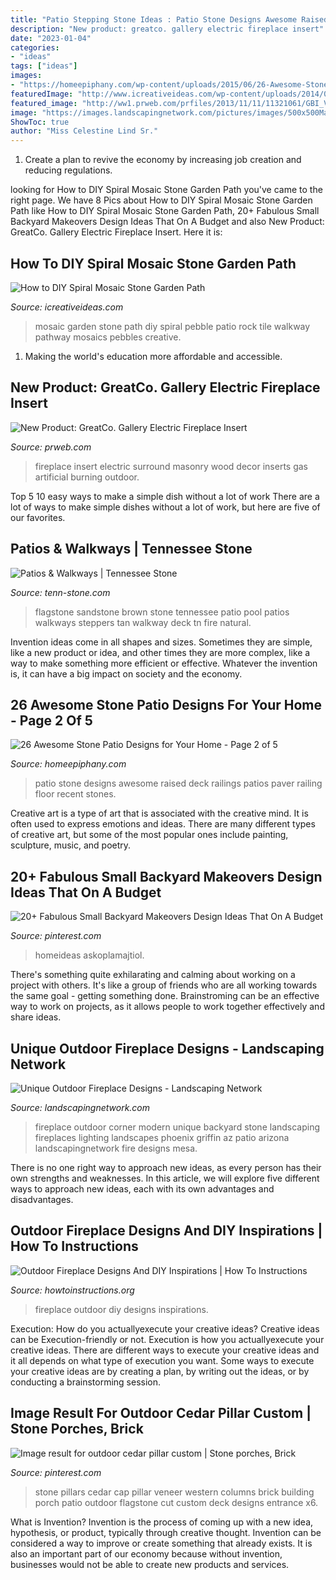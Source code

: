 ```yaml
---
title: "Patio Stepping Stone Ideas : Patio Stone Designs Awesome Raised Deck Railings Patios Paver Railing Floor Recent Stones"
description: "New product: greatco. gallery electric fireplace insert"
date: "2023-01-04"
categories:
- "ideas"
tags: ["ideas"]
images:
- "https://homeepiphany.com/wp-content/uploads/2015/06/26-Awesome-Stone-Patio-Designs-for-Your-Home-8.jpg"
featuredImage: "http://www.icreativeideas.com/wp-content/uploads/2014/07/How-to-DIY-Spiral-Mosaic-Stone-Garden-Path-3.jpg"
featured_image: "http://ww1.prweb.com/prfiles/2013/11/11/11321061/GBI_V3.jpg"
image: "https://images.landscapingnetwork.com/pictures/images/500x500Max/outdoor-fireplace_13/outdoor-corner-fireplace-unique-landscapes-by-griffin_2042.jpg"
ShowToc: true
author: "Miss Celestine Lind Sr."
---
```



1. Create a plan to revive the economy by increasing job creation and reducing regulations. 

	

		
looking for How to DIY Spiral Mosaic Stone Garden Path you've came to the right page. We have 8 Pics about How to DIY Spiral Mosaic Stone Garden Path like How to DIY Spiral Mosaic Stone Garden Path, 20+ Fabulous Small Backyard Makeovers Design Ideas That On A Budget and also New Product: GreatCo. Gallery Electric Fireplace Insert. Here it is:
		
    
## How To DIY Spiral Mosaic Stone Garden Path

<img loading=lazy src="http://www.icreativeideas.com/wp-content/uploads/2014/07/How-to-DIY-Spiral-Mosaic-Stone-Garden-Path-3.jpg" onerror="this.onerror=null;this.src='https://tse1.mm.bing.net/th?id=OIP.Q9YO1HIbIizwFqaofnSMkgHaLG&amp;pid=15.1';" alt="How to DIY Spiral Mosaic Stone Garden Path">

_Source: icreativeideas.com_

>mosaic garden stone path diy spiral pebble patio rock tile walkway pathway mosaics pebbles creative. 

	

1. Making the world's education more affordable and accessible. 

    
## New Product: GreatCo. Gallery Electric Fireplace Insert

<img loading=lazy src="http://ww1.prweb.com/prfiles/2013/11/11/11321061/GBI_V3.jpg" onerror="this.onerror=null;this.src='https://tse2.mm.bing.net/th?id=OIP.sh5r_QjXd4BXdL2gVyylHwHaIC&amp;pid=15.1';" alt="New Product: GreatCo. Gallery Electric Fireplace Insert">

_Source: prweb.com_

>fireplace insert electric surround masonry wood decor inserts gas artificial burning outdoor. 

	

Top 5 10 easy ways to make a simple dish without a lot of work
There are a lot of ways to make simple dishes without a lot of work, but here are five of our favorites.

    
## Patios &amp; Walkways | Tennessee Stone

<img loading=lazy src="https://tenn-stone.com/wp-content/uploads/2016/04/tennessee-stone-flagstone-pool-deck.jpg" onerror="this.onerror=null;this.src='https://tse3.mm.bing.net/th?id=OIP.xOHgMyd2leMefwF9iufhSAHaFj&amp;pid=15.1';" alt="Patios &amp; Walkways | Tennessee Stone">

_Source: tenn-stone.com_

>flagstone sandstone brown stone tennessee patio pool patios walkways steppers tan walkway deck tn fire natural. 

	

Invention ideas come in all shapes and sizes. Sometimes they are simple, like a new product or idea, and other times they are more complex, like a way to make something more efficient or effective. Whatever the invention is, it can have a big impact on society and the economy.

    
## 26 Awesome Stone Patio Designs For Your Home - Page 2 Of 5

<img loading=lazy src="https://homeepiphany.com/wp-content/uploads/2015/06/26-Awesome-Stone-Patio-Designs-for-Your-Home-8.jpg" onerror="this.onerror=null;this.src='https://tse3.mm.bing.net/th?id=OIP.ZwjguzkHkhhU4HUzboe4WwHaFj&amp;pid=15.1';" alt="26 Awesome Stone Patio Designs for Your Home - Page 2 of 5">

_Source: homeepiphany.com_

>patio stone designs awesome raised deck railings patios paver railing floor recent stones. 

	

Creative art is a type of art that is associated with the creative mind. It is often used to express emotions and ideas. There are many different types of creative art, but some of the most popular ones include painting, sculpture, music, and poetry.

    
## 20+ Fabulous Small Backyard Makeovers Design Ideas That On A Budget

<img loading=lazy src="https://i.pinimg.com/736x/02/7f/d4/027fd4ea5991c163e0566d20606750d4.jpg" onerror="this.onerror=null;this.src='https://tse4.mm.bing.net/th?id=OIP.ztHhOEu5ozpimTjmMyhJzgHaLH&amp;pid=15.1';" alt="20+ Fabulous Small Backyard Makeovers Design Ideas That On A Budget">

_Source: pinterest.com_

>homeideas askoplamajtiol. 

	

There's something quite exhilarating and calming about working on a project with others. It's like a group of friends who are all working towards the same goal - getting something done. Brainstroming can be an effective way to work on projects, as it allows people to work together effectively and share ideas.

    
## Unique Outdoor Fireplace Designs - Landscaping Network

<img loading=lazy src="https://images.landscapingnetwork.com/pictures/images/500x500Max/outdoor-fireplace_13/outdoor-corner-fireplace-unique-landscapes-by-griffin_2042.jpg" onerror="this.onerror=null;this.src='https://tse1.mm.bing.net/th?id=OIP.-UNNtP6XFAaSeIU2Ny2sJAHaE3&amp;pid=15.1';" alt="Unique Outdoor Fireplace Designs - Landscaping Network">

_Source: landscapingnetwork.com_

>fireplace outdoor corner modern unique backyard stone landscaping fireplaces lighting landscapes phoenix griffin az patio arizona landscapingnetwork fire designs mesa. 

	

There is no one right way to approach new ideas, as every person has their own strengths and weaknesses. In this article, we will explore five different ways to approach new ideas, each with its own advantages and disadvantages.

    
## Outdoor Fireplace Designs And DIY Inspirations | How To Instructions

<img loading=lazy src="http://www.howtoinstructions.org/wp-content/uploads/2014/10/Outdoor-Fireplace-Designs-And-DIY-Ideas-5-512x339.jpeg" onerror="this.onerror=null;this.src='https://tse2.mm.bing.net/th?id=OIP.cLnW3b4Ld9qzmre1K_k2mgHaE5&amp;pid=15.1';" alt="Outdoor Fireplace Designs And DIY Inspirations | How To Instructions">

_Source: howtoinstructions.org_

>fireplace outdoor diy designs inspirations. 

	

Execution: How do you actuallyexecute your creative ideas?
Creative ideas can be Execution-friendly or not. Execution is how you actuallyexecute your creative ideas. There are different ways to execute your creative ideas and it all depends on what type of execution you want. Some ways to execute your creative ideas are by creating a plan, by writing out the ideas, or by conducting a brainstorming session.

    
## Image Result For Outdoor Cedar Pillar Custom | Stone Porches, Brick

<img loading=lazy src="https://i.pinimg.com/736x/e6/68/2c/e6682c1c26a9c276f33a185118b5adbc.jpg" onerror="this.onerror=null;this.src='https://tse1.mm.bing.net/th?id=OIP.yMbe95kAY9h009Tn8IiuCQHaKS&amp;pid=15.1';" alt="Image result for outdoor cedar pillar custom | Stone porches, Brick">

_Source: pinterest.com_

>stone pillars cedar cap pillar veneer western columns brick building porch patio outdoor flagstone cut custom deck designs entrance x6. 

	

What is Invention?
Invention is the process of coming up with a new idea, hypothesis, or product, typically through creative thought. Invention can be considered a way to improve or create something that already exists. It is also an important part of our economy because without invention, businesses would not be able to create new products and services.

